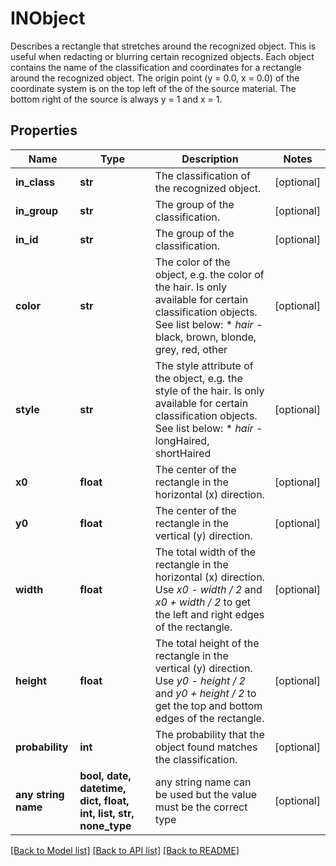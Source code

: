 # INObject

Describes a rectangle that stretches around the recognized object. This is useful when redacting or blurring certain recognized objects. Each object contains the name of the classification and coordinates for a rectangle around the recognized object. The origin point (y = 0.0, x = 0.0) of the coordinate system is on the top left of the of the source material. The bottom right of the source is always y = 1 and x = 1.

## Properties
Name | Type | Description | Notes
------------ | ------------- | ------------- | -------------
**in_class** | **str** | The classification of the recognized object. | [optional] 
**in_group** | **str** | The group of the classification. | [optional] 
**in_id** | **str** | The group of the classification. | [optional] 
**color** | **str** | The color of the object, e.g. the color of the hair. Is only available for certain classification objects. See list below:  * _hair_ - black, brown, blonde, grey, red, other | [optional] 
**style** | **str** | The style attribute of the object, e.g. the style of the hair. Is only available for certain classification objects. See list below:  * _hair_ - longHaired, shortHaired | [optional] 
**x0** | **float** | The center of the rectangle in the horizontal (x) direction. | [optional] 
**y0** | **float** | The center of the rectangle in the vertical (y) direction. | [optional] 
**width** | **float** | The total width of the rectangle in the horizontal (x) direction. Use _x0 - width / 2_ and _x0 + width / 2_ to get the left and right edges of the rectangle. | [optional] 
**height** | **float** | The total height of the rectangle in the vertical (y) direction. Use _y0 - height / 2_ and _y0 + height / 2_ to get the top and bottom edges of the rectangle. | [optional] 
**probability** | **int** | The probability that the object found matches the classification. | [optional] 
**any string name** | **bool, date, datetime, dict, float, int, list, str, none_type** | any string name can be used but the value must be the correct type | [optional]

[[Back to Model list]](../README.md#documentation-for-models) [[Back to API list]](../README.md#documentation-for-api-endpoints) [[Back to README]](../README.md)


